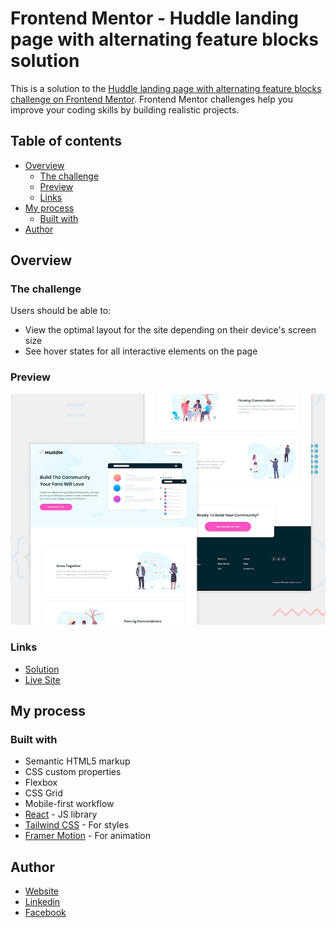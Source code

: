 # Frontend Mentor - Huddle landing page with alternating feature blocks solution

This is a solution to the [Huddle landing page with alternating feature blocks challenge on Frontend Mentor](https://www.frontendmentor.io/challenges/huddle-landing-page-with-alternating-feature-blocks-5ca5f5981e82137ec91a5100). Frontend Mentor challenges help you improve your coding skills by building realistic projects.

## Table of contents

- [Overview](#overview)
  - [The challenge](#the-challenge)
  - [Preview](#screenshot)
  - [Links](#links)
- [My process](#my-process)
  - [Built with](#built-with)
- [Author](#author)

## Overview

### The challenge

Users should be able to:

- View the optimal layout for the site depending on their device's screen size
- See hover states for all interactive elements on the page

### Preview

![Huddle landing page coding challenge](./src/assets/design/desktop-preview.jpg)

### Links

- [Solution](https://github.com/Abdullah1998a/huddle.git)
- [Live Site](https://huddle-2024.netlify.app)

## My process

### Built with

- Semantic HTML5 markup
- CSS custom properties
- Flexbox
- CSS Grid
- Mobile-first workflow
- [React](https://reactjs.org/) - JS library
- [Tailwind CSS](https://tailwindcss.com/) - For styles
- [Framer Motion](https://framer.com/) - For animation

## Author

- [Website](https://abdullah-alnoime.netlify.app)
- [Linkedin](https://www.linkedin.com/in/abdullah-alnoime-090513246)
- [Facebook](https://www.facebook.com/profile.php?id=100010770885105)
